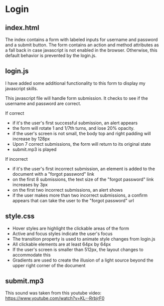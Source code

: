 Login
=====

## index.html

The index contains a form with labeled inputs for username and password and a submit button.
The form contains an action and method attributes as a fall back in case javascript is not enabled in the browser.
Otherwise, this default behavior is prevented by the login.js.

## login.js

I have added some additional functionality to this form to display my javascript skills.

This javascript file will handle form submission.
It checks to see if the username and password are correct.

If correct
- if it's the user's first successful submission, an alert appears
- the form will rotate 1 and 1/7th turns, and lose 20% opacity.
- if the user's screen is not small, the body top and right padding will increase by 128px
- Upon 7 correct submissions, the form will return to its original state
- submit.mp3 is played

If incorrect
- if it's the user's first incorrect submission, an element is added to the document with a "forgot password" link
- on the first 8 submissions, the text size of the "forgot password" link increases by 3px
- on the first two incorrect submissions, an alert shows
- if the user makes more than two incorrect submissions, a confirm appears that can take the user to the "forgot password" url

## style.css

- Hover styles are highlight the clickable areas of the form
- Active and focus styles indicate the user's focus
- The transition property is used to animate style changes from login.js
- All clickable elements are at least 64px by 64px
- If the user's screen is smaller than 512px, the layout changes to accommodate this
- Gradients are used to create the illusion of a light source beyond the upper right corner of the document

## submit.mp3

This sound was taken from this youtube video: https://www.youtube.com/watch?v=KL--RrbjrF0